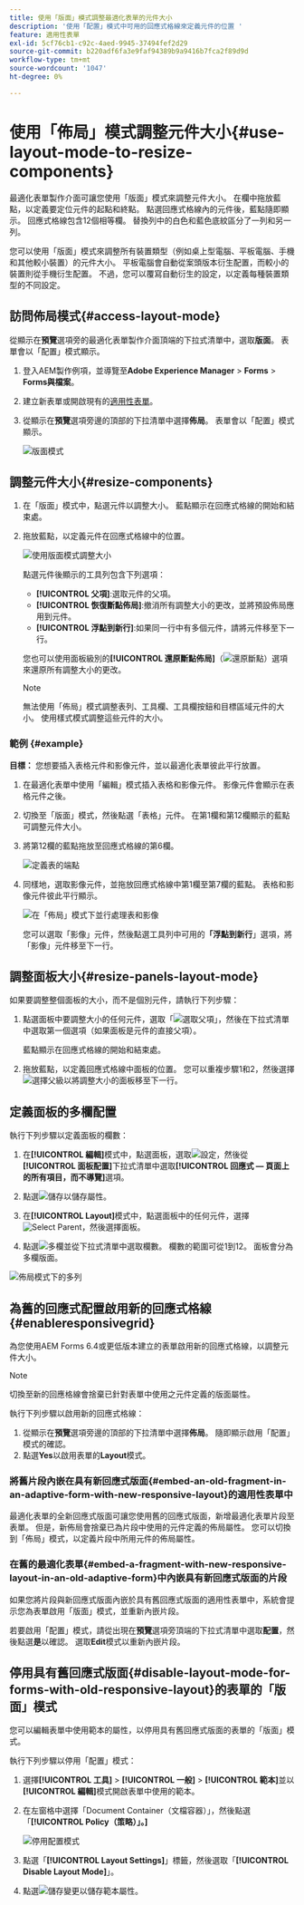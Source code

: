 ```yaml
---
title: 使用「版面」模式調整最適化表單的元件大小
description: '使用「配置」模式中可用的回應式格線來定義元件的位置 '
feature: 適用性表單
exl-id: 5cf76cb1-c92c-4aed-9945-37494fef2d29
source-git-commit: b220adf6fa3e9faf94389b9a9416b7fca2f89d9d
workflow-type: tm+mt
source-wordcount: '1047'
ht-degree: 0%

---
```


# 使用「佈局」模式調整元件大小{#use-layout-mode-to-resize-components}

最適化表單製作介面可讓您使用「版面」模式來調整元件大小。 在欄中拖放藍點，以定義要定位元件的起點和終點。 點選回應式格線內的元件後，藍點隨即顯示。 回應式格線包含12個相等欄。 替換列中的白色和藍色底紋區分了一列和另一列。

您可以使用「版面」模式來調整所有裝置類型（例如桌上型電腦、平板電腦、手機和其他較小裝置）的元件大小。 平板電腦會自動從案頭版本衍生配置，而較小的裝置則從手機衍生配置。 不過，您可以覆寫自動衍生的設定，以定義每種裝置類型的不同設定。

## 訪問佈局模式{#access-layout-mode}

從顯示在&#x200B;**預覽**&#x200B;選項旁的最適化表單製作介面頂端的下拉式清單中，選取&#x200B;**版面**。 表單會以「配置」模式顯示。

1. 登入AEM製作例項，並導覽至&#x200B;**Adobe Experience Manager** > **Forms** > **Forms與檔案**。
1. 建立新表單或開啟現有的[適用性表單](../../forms/using/creating-adaptive-form.md)。
1. 從顯示在&#x200B;**預覽**&#x200B;選項旁邊的頂部的下拉清單中選擇&#x200B;**佈局**。 表單會以「配置」模式顯示。

   ![版面模式](assets/layout_mode_ic_new.png)

## 調整元件大小{#resize-components}

1. 在「版面」模式中，點選元件以調整大小。 藍點顯示在回應式格線的開始和結束處。
1. 拖放藍點，以定義元件在回應式格線中的位置。

   ![使用版面模式調整大小](assets/layout_mode_resize_new_updated1.png)

   點選元件後顯示的工具列包含下列選項：

   * **[!UICONTROL 父項]**:選取元件的父項。
   * **[!UICONTROL 恢復斷點佈局]**:撤消所有調整大小的更改，並將預設佈局應用到元件。
   * **[!UICONTROL 浮點到新行]**:如果同一行中有多個元件，請將元件移至下一行。

   您也可以使用面板級別的&#x200B;**[!UICONTROL 還原斷點佈局]**（![還原斷點](assets/reverttopreviouslypublishedversion.png)）選項來還原所有調整大小的更改。

   >[!NOTE]
   >
   >無法使用「佈局」模式調整表列、工具欄、工具欄按鈕和目標區域元件的大小。 使用樣式模式調整這些元件的大小。

### 範例 {#example}

**目標：** 您想要插入表格元件和影像元件，並以最適化表單彼此平行放置。

1. 在最適化表單中使用「編輯」模式插入表格和影像元件。 影像元件會顯示在表格元件之後。
1. 切換至「版面」模式，然後點選「表格」元件。 在第1欄和第12欄顯示的藍點可調整元件大小。
1. 將第12欄的藍點拖放至回應式格線的第6欄。

   ![定義表的端點](assets/layout_mode_end_point_table_new.png)

1. 同樣地，選取影像元件，並拖放回應式格線中第1欄至第7欄的藍點。 表格和影像元件彼此平行顯示。

   ![在「佈局」模式下並行處理表和影像](assets/table_image_parallel_new.png)

   您可以選取「影像」元件，然後點選工具列中可用的&#x200B;**「浮點到新行**」選項，將「影像」元件移至下一行。

## 調整面板大小{#resize-panels-layout-mode}

如果要調整整個面板的大小，而不是個別元件，請執行下列步驟：

1. 點選面板中要調整大小的任何元件，選取「![選取父項](assets/select_parent_icon.svg)」，然後在下拉式清單中選取第一個選項（如果面板是元件的直接父項）。

   藍點顯示在回應式格線的開始和結束處。

1. 拖放藍點，以定義回應式格線中面板的位置。
您可以重複步驟1和2，然後選擇![選擇父級](assets/float_to_new_line_icon.svg)以將調整大小的面板移至下一行。

## 定義面板的多欄配置

執行下列步驟以定義面板的欄數：

1. 在&#x200B;**[!UICONTROL 編輯]**&#x200B;模式中，點選面板，選取![設定](assets/configure_icon.png)，然後從&#x200B;**[!UICONTROL 面板配置]**&#x200B;下拉式清單中選取&#x200B;**[!UICONTROL 回應式 — 頁面上的所有項目，而不導覽]**&#x200B;選項。

1. 點選![儲存](assets/save_icon.svg)以儲存屬性。

1. 在&#x200B;**[!UICONTROL Layout]**&#x200B;模式中，點選面板中的任何元件，選擇![Select Parent](assets/select_parent_icon.svg)，然後選擇面板。

1. 點選![多欄](assets/multi-column.svg)並從下拉式清單中選取欄數。 欄數的範圍可從1到12。 面板會分為多欄版面。

![佈局模式下的多列](assets/multi-column-layout.png)

## 為舊的回應式配置啟用新的回應式格線 {#enableresponsivegrid}

為您使用AEM Forms 6.4或更低版本建立的表單啟用新的回應式格線，以調整元件大小。

>[!NOTE]
>
>切換至新的回應格線會捨棄已針對表單中使用之元件定義的版面屬性。

執行下列步驟以啟用新的回應式格線：

1. 從顯示在&#x200B;**預覽**&#x200B;選項旁邊的頂部的下拉清單中選擇&#x200B;**佈局**。 隨即顯示啟用「配置」模式的確認。
1. 點選&#x200B;**Yes**&#x200B;以啟用表單的&#x200B;**Layout**&#x200B;模式。

### 將舊片段內嵌在具有新回應式版面{#embed-an-old-fragment-in-an-adaptive-form-with-new-responsive-layout}的適用性表單中

最適化表單的全新回應式版面可讓您使用舊的回應式版面，新增最適化表單片段至表單。 但是，新佈局會捨棄已為片段中使用的元件定義的佈局屬性。 您可以切換到「佈局」模式，以定義片段中所用元件的佈局屬性。

### 在舊的最適化表單{#embed-a-fragment-with-new-responsive-layout-in-an-old-adaptive-form}中內嵌具有新回應式版面的片段

如果您將片段與新回應式版面內嵌於具有舊回應式版面的適用性表單中，系統會提示您為表單啟用「版面」模式，並重新內嵌片段。

若要啟用「配置」模式，請從出現在&#x200B;**預覽**&#x200B;選項旁頂端的下拉式清單中選取&#x200B;**配置**，然後點選&#x200B;**是**&#x200B;以確認。 選取&#x200B;**Edit**&#x200B;模式以重新內嵌片段。

## 停用具有舊回應式版面{#disable-layout-mode-for-forms-with-old-responsive-layout}的表單的「版面」模式

您可以編輯表單中使用範本的屬性，以停用具有舊回應式版面的表單的「版面」模式。

執行下列步驟以停用「配置」模式：

1. 選擇&#x200B;**[!UICONTROL 工具]** > **[!UICONTROL 一般]** > **[!UICONTROL 範本]**&#x200B;並以&#x200B;**[!UICONTROL 編輯]**&#x200B;模式開啟表單中使用的範本。
1. 在左窗格中選擇「Document Container（文檔容器）」，然後點選「**[!UICONTROL Policy（策略）」。]**

   ![停用配置模式](assets/policy_disable_layout_mode.png)

1. 點選「**[!UICONTROL Layout Settings]**」標籤，然後選取「**[!UICONTROL Disable Layout Mode]**」。
1. 點選![儲存變更](assets/save_icon.png)以儲存範本屬性。
